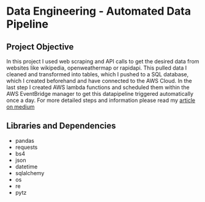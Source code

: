 # Data Engineering - Automated Data Pipeline

## Project Objective
In this project I used web scraping and API calls to get the desired data from websites like wikipedia, openweathermap or rapidapi. This pulled data I cleaned and transformed into tables, which I pushed to a SQL database, which I created beforehand and have connected to the AWS Cloud. In the last step I created AWS lambda functions and scheduled them within the AWS EventBridge manager to get this datapipeline triggered automatically once a day.
For more detailed steps and information please read my [article on medium](https://medium.com/@philipp-trinh/first-steps-into-data-engineering-efcc5acbf79a)

## Libraries and Dependencies
- pandas
- requests
- bs4
- json
- datetime
- sqlalchemy
- os
- re
- pytz
